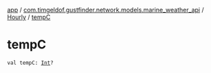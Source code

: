 [app](../../index.md) / [com.timgeldof.gustfinder.network.models.marine_weather_api](../index.md) / [Hourly](index.md) / [tempC](./temp-c.md)

# tempC

`val tempC: `[`Int`](https://kotlinlang.org/api/latest/jvm/stdlib/kotlin/-int/index.html)`?`